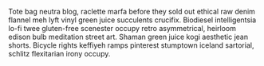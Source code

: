 Tote bag neutra blog, raclette marfa before they sold out ethical raw denim flannel meh lyft vinyl green juice succulents crucifix. Biodiesel intelligentsia lo-fi twee gluten-free scenester occupy retro asymmetrical, heirloom edison bulb meditation street art. Shaman green juice kogi aesthetic jean shorts. Bicycle rights keffiyeh ramps pinterest stumptown iceland sartorial, schlitz flexitarian irony occupy.
